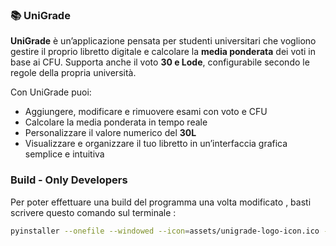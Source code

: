 
### 📚 UniGrade

**UniGrade** è un’applicazione pensata per studenti universitari che vogliono gestire il proprio libretto digitale e calcolare la **media ponderata** dei voti in base ai CFU.
Supporta anche il voto **30 e Lode**, configurabile secondo le regole della propria università.

Con UniGrade puoi:

* Aggiungere, modificare e rimuovere esami con voto e CFU
* Calcolare la media ponderata in tempo reale
* Personalizzare il valore numerico del **30L**
* Visualizzare e organizzare il tuo libretto in un’interfaccia grafica semplice e intuitiva

### Build - Only Developers

Per poter effettuare una build del programma una volta modificato , basti scrivere questo comando sul terminale :

```sh
pyinstaller --onefile --windowed --icon=assets/unigrade-logo-icon.ico --add-data "assets;assets" app.py --name UniGrade
```
